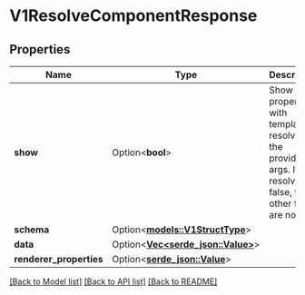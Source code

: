 # V1ResolveComponentResponse

## Properties

Name | Type | Description | Notes
------------ | ------------- | ------------- | -------------
**show** | Option<**bool**> | Show property with templating resolved for the provided args. If it resolves to false, the other fields are not set. | [optional]
**schema** | Option<[**models::V1StructType**](v1StructType.md)> |  | [optional]
**data** | Option<[**Vec<serde_json::Value>**](serde_json::Value.md)> |  | [optional]
**renderer_properties** | Option<[**serde_json::Value**](.md)> |  | [optional]

[[Back to Model list]](../README.md#documentation-for-models) [[Back to API list]](../README.md#documentation-for-api-endpoints) [[Back to README]](../README.md)



